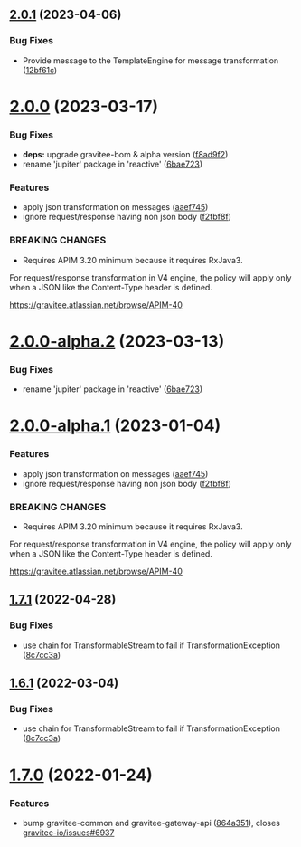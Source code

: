 ## [2.0.1](https://github.com/gravitee-io/gravitee-policy-json-to-json/compare/2.0.0...2.0.1) (2023-04-06)


### Bug Fixes

* Provide message to the TemplateEngine for message transformation ([12bf61c](https://github.com/gravitee-io/gravitee-policy-json-to-json/commit/12bf61c7e9b092ceecc70851e0ded3b6fd574693))

# [2.0.0](https://github.com/gravitee-io/gravitee-policy-json-to-json/compare/1.7.1...2.0.0) (2023-03-17)


### Bug Fixes

* **deps:** upgrade gravitee-bom & alpha version ([f8ad9f2](https://github.com/gravitee-io/gravitee-policy-json-to-json/commit/f8ad9f26eba5a2b321bb063dc5d0297588615ef3))
* rename 'jupiter' package in 'reactive' ([6bae723](https://github.com/gravitee-io/gravitee-policy-json-to-json/commit/6bae723074feab0a0238a265b166c83602c4bd7d))


### Features

* apply json transformation on messages ([aaef745](https://github.com/gravitee-io/gravitee-policy-json-to-json/commit/aaef745b5a5bc1c01cbaf2c8dd34239b1e8b28c2))
* ignore request/response having non json body ([f2fbf8f](https://github.com/gravitee-io/gravitee-policy-json-to-json/commit/f2fbf8f34dbc0a5fe61b678f130a553d9ca84b62))


### BREAKING CHANGES

* Requires APIM 3.20 minimum because it requires RxJava3.

For request/response transformation in V4 engine, the policy will
apply only when a JSON like the Content-Type header is defined.

https://gravitee.atlassian.net/browse/APIM-40

# [2.0.0-alpha.2](https://github.com/gravitee-io/gravitee-policy-json-to-json/compare/2.0.0-alpha.1...2.0.0-alpha.2) (2023-03-13)


### Bug Fixes

* rename 'jupiter' package in 'reactive' ([6bae723](https://github.com/gravitee-io/gravitee-policy-json-to-json/commit/6bae723074feab0a0238a265b166c83602c4bd7d))

# [2.0.0-alpha.1](https://github.com/gravitee-io/gravitee-policy-json-to-json/compare/1.7.1...2.0.0-alpha.1) (2023-01-04)


### Features

* apply json transformation on messages ([aaef745](https://github.com/gravitee-io/gravitee-policy-json-to-json/commit/aaef745b5a5bc1c01cbaf2c8dd34239b1e8b28c2))
* ignore request/response having non json body ([f2fbf8f](https://github.com/gravitee-io/gravitee-policy-json-to-json/commit/f2fbf8f34dbc0a5fe61b678f130a553d9ca84b62))


### BREAKING CHANGES

* Requires APIM 3.20 minimum because it requires RxJava3.

For request/response transformation in V4 engine, the policy will
apply only when a JSON like the Content-Type header is defined.

https://gravitee.atlassian.net/browse/APIM-40

## [1.7.1](https://github.com/gravitee-io/gravitee-policy-json-to-json/compare/1.7.0...1.7.1) (2022-04-28)


### Bug Fixes

* use chain for TransformableStream to fail if TransformationException ([8c7cc3a](https://github.com/gravitee-io/gravitee-policy-json-to-json/commit/8c7cc3a866ac5575c0079371efd8e9b4da71a423))

## [1.6.1](https://github.com/gravitee-io/gravitee-policy-json-to-json/compare/1.6.0...1.6.1) (2022-03-04)


### Bug Fixes

* use chain for TransformableStream to fail if TransformationException ([8c7cc3a](https://github.com/gravitee-io/gravitee-policy-json-to-json/commit/8c7cc3a866ac5575c0079371efd8e9b4da71a423))


# [1.7.0](https://github.com/gravitee-io/gravitee-policy-json-to-json/compare/1.6.0...1.7.0) (2022-01-24)


### Features

* bump gravitee-common and gravitee-gateway-api ([864a351](https://github.com/gravitee-io/gravitee-policy-json-to-json/commit/864a351d1fdabc85c99e407e6134d5a1c33bec98)), closes [gravitee-io/issues#6937](https://github.com/gravitee-io/issues/issues/6937)
